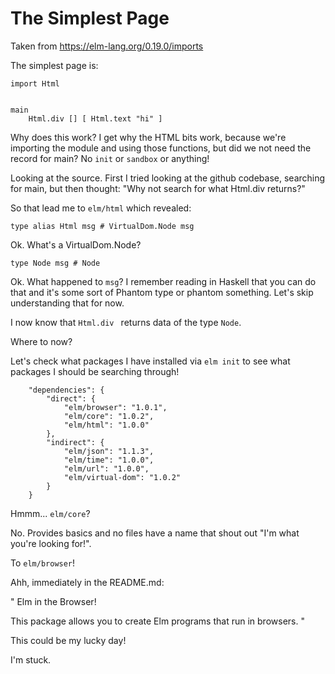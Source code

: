 # The Simplest Page

Taken from https://elm-lang.org/0.19.0/imports

The simplest page is:

```
import Html


main
    Html.div [] [ Html.text "hi" ]
```

Why does this work?
I get why the HTML bits work, because we're importing the module and using those functions, but did we not need the record for main? No `init` or `sandbox` or anything!

Looking at the source.
First I tried looking at the github codebase, searching for main, but then thought:
"Why not search for what Html.div returns?"

So that lead me to `elm/html` which revealed:

`type alias Html msg # VirtualDom.Node msg`

Ok. What's a VirtualDom.Node?

`type Node msg # Node`

Ok. What happened to `msg`? I remember reading in Haskell that you can do that and it's some sort of Phantom type or phantom something. Let's skip understanding that for now.

I now know that `Html.div ` returns data of the type `Node`.

Where to now?

Let's check what packages I have installed via `elm init` to see what packages I should be searching through!

```
    "dependencies": {
        "direct": {
            "elm/browser": "1.0.1",
            "elm/core": "1.0.2",
            "elm/html": "1.0.0"
        },
        "indirect": {
            "elm/json": "1.1.3",
            "elm/time": "1.0.0",
            "elm/url": "1.0.0",
            "elm/virtual-dom": "1.0.2"
        }
    }
```
Hmmm... `elm/core`?

No. Provides basics and no files have a name that shout out "I'm what you're looking for!".

To `elm/browser`!

Ahh, immediately in the README.md:

"
Elm in the Browser!

This package allows you to create Elm programs that run in browsers.
"

This could be my lucky day!

I'm stuck.
